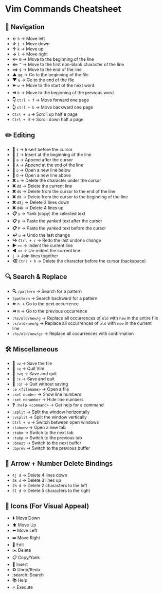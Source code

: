 # Vim Commands Cheatsheet

## 🧭 Navigation

- **←** `h` → Move left
- **↓** `j` → Move down
- **↑** `k` → Move up
- **→** `l` → Move right
- **⟸** `0` → Move to the beginning of the line
- **⟸** `^` → Move to the first non-blank character of the line
- **⟹** `$` → Move to the end of the line
- **▲** `gg` → Go to the beginning of the file
- **▼** `G` → Go to the end of the file
- **⏩** `w` → Move to the start of the next word
- **⏪** `b` → Move to the beginning of the previous word
- **👇** `ctrl + f` → Move forward one page
- **👆** `ctrl + b` → Move backward one page
- `Ctrl + u` → Scroll up half a page
- `Ctrl + d` → Scroll down half a page

## ✏️ Editing

- **📝** `i` → Insert before the cursor
- **📝** `I` → Insert at the beginning of the line
- **📝** `a` → Append after the cursor
- **📝** `A` → Append at the end of the line
- **📝** `o` → Open a new line below
- **📝** `O` → Open a new line above
- **❌** `x` → Delete the character under the cursor
- **❌** `dd` → Delete the current line
- **❌** `d$` → Delete from the cursor to the end of the line
- **❌** `d0` → Delete from the cursor to the beginning of the line
- **❌** `d3j` → Delete 3 lines down
- **❌** `d4k` → Delete 4 lines up
- **📋** `y` → Yank (copy) the selected text
- **📋** `p` → Paste the yanked text after the cursor
- **📋** `P` → Paste the yanked text before the cursor
- **↩️** `u` → Undo the last change
- **↪️** `Ctrl + r` → Redo the last undone change
- **▶️** `>>` → Indent the current line
- **◀️** `<<` → Un-indent the current line
- `J` → Join lines together
- **⌫** `Ctrl + h` → Delete the character before the cursor (backspace)

## 🔍 Search & Replace

- **🔍** `/pattern` → Search for a pattern
- `?pattern` → Search backward for a pattern
- **⏩** `n` → Go to the next occurrence
- **⏪** `N` → Go to the previous occurrence
- `:%s/old/new/g` → Replace all occurrences of `old` with `new` in the entire file
- `:s/old/new/g` → Replace all occurrences of `old` with `new` in the current line
- `:%s/old/new/gc` → Replace all occurrences with confirmation

## 🛠️ Miscellaneous

- **💾** `:w` → Save the file
- **🚪** `:q` → Quit Vim
- **💾** `:wq` → Save and quit
- **💾** `:x` → Save and quit
- **🚪** `:q!` → Quit without saving
- `:e <filename>` → Open a file
- `:set number` → Show line numbers
- `:set nonumber` → Hide line numbers
- **❓** `:help <command>` → Get help for a command
- `:split` → Split the window horizontally
- `:vsplit` → Split the window vertically
- `Ctrl + w` → Switch between open windows
- `:tabnew` → Open a new tab
- `:tabn` → Switch to the next tab
- `:tabp` → Switch to the previous tab
- `:bnext` → Switch to the next buffer
- `:bprev` → Switch to the previous buffer

## 🔢 Arrow + Number Delete Bindings

- `4j d` → Delete 4 lines down
- `3k d` → Delete 3 lines up
- `2h d` → Delete 2 characters to the left
- `5l d` → Delete 5 characters to the right

## 🎨 Icons (For Visual Appeal)

- :arrow_down: Move Down
- :arrow_up: Move Up
- :arrow_left: Move Left
- :arrow_right: Move Right
- :wrench: Edit
- :scissors: Delete
- :clipboard: Copy/Yank
- :pencil: Insert
- :recycle: Undo/Redo
- :search: Search
- :books: Help
- :fire: Execute
